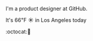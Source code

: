 I'm a product designer at GitHub.

It's 66&#8457; &#9728; in Los Angeles today

:octocat::fried_shrimp: